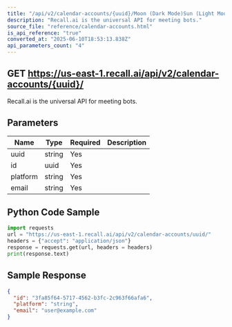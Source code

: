 ```yaml
---
title: "/api/v2/calendar-accounts/{uuid}/Moon (Dark Mode)Sun (Light Mode)"
description: "Recall.ai is the universal API for meeting bots."
source_file: "reference/calendar-accounts.html"
is_api_reference: "true"
converted_at: "2025-06-10T18:53:13.838Z"
api_parameters_count: "4"
---
```

## GET https://us-east-1.recall.ai/api/v2/calendar-accounts/{uuid}/

Recall.ai is the universal API for meeting bots.

## Parameters

| Name | Type | Required | Description |
| --- | --- | --- | --- |
| uuid | string | Yes |  |
| id | uuid | Yes |  |
| platform | string | Yes |  |
| email | string | Yes |  |

## Python Code Sample

```python
import requests
url = "https://us-east-1.recall.ai/api/v2/calendar-accounts/uuid/"
headers = {"accept": "application/json"}
response = requests.get(url, headers = headers)
print(response.text)
```

## Sample Response

```json
{
  "id": "3fa85f64-5717-4562-b3fc-2c963f66afa6",
  "platform": "string",
  "email": "user@example.com"
}
```
